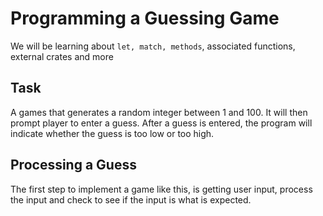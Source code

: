 # Programming a Guessing Game

We will be learning about `let, match, methods`, associated functions, external crates and more

## Task

A games that generates a random integer between 1 and 100. It will then prompt player to enter a guess. After a guess is entered, the program will indicate whether the guess is too low or too high.

## Processing a Guess

The first step to implement a game like this, is getting user input, process the input and check to see if the input is what is expected.

